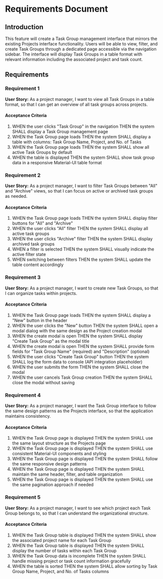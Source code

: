 # Requirements Document

## Introduction

This feature will create a Task Group management interface that mirrors the existing Projects interface functionality. Users will be able to view, filter, and create Task Groups through a dedicated page accessible via the navigation sidebar. The interface will display Task Groups in a table format with relevant information including the associated project and task count.

## Requirements

### Requirement 1

**User Story:** As a project manager, I want to view all Task Groups in a table format, so that I can get an overview of all task groups across projects.

#### Acceptance Criteria

1. WHEN the user clicks "Task Group" in the navigation THEN the system SHALL display a Task Group management page
2. WHEN the Task Group page loads THEN the system SHALL display a table with columns: Task Group Name, Project, and No. of Tasks
3. WHEN the Task Group page loads THEN the system SHALL show all active Task Groups by default
4. WHEN the table is displayed THEN the system SHALL show task group data in a responsive Material-UI table format

### Requirement 2

**User Story:** As a project manager, I want to filter Task Groups between "All" and "Archive" views, so that I can focus on active or archived task groups as needed.

#### Acceptance Criteria

1. WHEN the Task Group page loads THEN the system SHALL display filter buttons for "All" and "Archive"
2. WHEN the user clicks "All" filter THEN the system SHALL display all active task groups
3. WHEN the user clicks "Archive" filter THEN the system SHALL display archived task groups
4. WHEN a filter is selected THEN the system SHALL visually indicate the active filter state
5. WHEN switching between filters THEN the system SHALL update the table content accordingly

### Requirement 3

**User Story:** As a project manager, I want to create new Task Groups, so that I can organize tasks within projects.

#### Acceptance Criteria

1. WHEN the Task Group page loads THEN the system SHALL display a "New" button in the header
2. WHEN the user clicks the "New" button THEN the system SHALL open a modal dialog with the same design as the Project creation modal
3. WHEN the create modal is open THEN the system SHALL display "Create Task Group" as the modal title
4. WHEN the create modal is open THEN the system SHALL provide form fields for "Task Group Name" (required) and "Description" (optional)
5. WHEN the user clicks "Create Task Group" button THEN the system SHALL log the form data to console (API integration placeholder)
6. WHEN the user submits the form THEN the system SHALL close the modal
7. WHEN the user cancels Task Group creation THEN the system SHALL close the modal without saving

### Requirement 4

**User Story:** As a project manager, I want the Task Group interface to follow the same design patterns as the Projects interface, so that the application maintains consistency.

#### Acceptance Criteria

1. WHEN the Task Group page is displayed THEN the system SHALL use the same layout structure as the Projects page
2. WHEN the Task Group page is displayed THEN the system SHALL use consistent Material-UI components and styling
3. WHEN the Task Group page is displayed THEN the system SHALL follow the same responsive design patterns
4. WHEN the Task Group page is displayed THEN the system SHALL maintain the same header, filter, and table organization
5. WHEN the Task Group page is displayed THEN the system SHALL use the same pagination approach if needed

### Requirement 5

**User Story:** As a project manager, I want to see which project each Task Group belongs to, so that I can understand the organizational structure.

#### Acceptance Criteria

1. WHEN the Task Group table is displayed THEN the system SHALL show the associated project name for each Task Group
2. WHEN the Task Group table is displayed THEN the system SHALL display the number of tasks within each Task Group
3. WHEN the Task Group data is incomplete THEN the system SHALL handle missing project or task count information gracefully
4. WHEN the table is sorted THEN the system SHALL allow sorting by Task Group Name, Project, and No. of Tasks columns